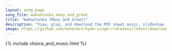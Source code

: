 ```yaml
---
layout: song_page
song_file: wakantanka_many_and_great
title: "Wakantanka (Many and Great)"
description: "View, play, and download the PDF sheet music, slideshow, and audio. Lyrics: Wakantanka taku nitawa tankaya qa ota; mahpiya kin eyahnake ça, maka kin he duowanca; mniowanca śbeya wanke cin, hena oyakihi.  Woehdaku nitawa kin he... dakota english theist 1part chords"
image: https://github.com/kenanbit/hymn-singer/releases/latest/download/wakantanka_many_and_great-trad.png
---
```


{% include choice_and_music.html %}